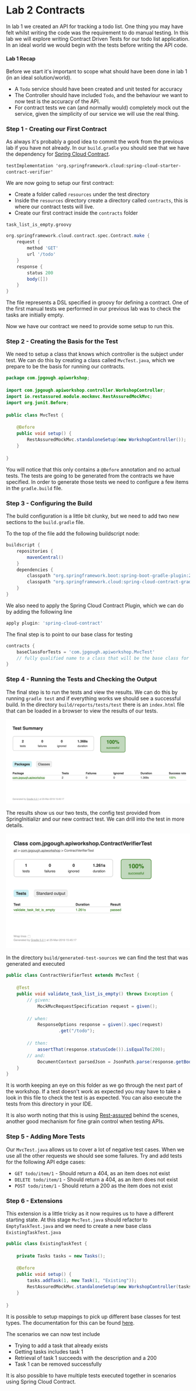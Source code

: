 # Lab 2 Contracts

In lab 1 we created an API for tracking a todo list. 
One thing you may have felt whilst writing the code was the requirement to do manual testing.
In this lab we will explore writing Contract Driven Tests for our todo list application.
In an ideal world we would begin with the tests before writing the API code. 

#### Lab 1 Recap

Before we start it's important to scope what should have been done in lab 1 (in an ideal solution/world).

* A `Todo` service should have been created and unit tested for accuracy
* The Controller should have included `Todo`, and the behaviour we want to now test is the accuracy of the API.
* For contract tests we can (and normally would) completely mock out the service, 
given the simplicity of our service we will use the real thing. 

### Step 1 - Creating our First Contract

As always it's probably a good idea to commit the work from the previous lab if you have not already.
In our `build.gradle` you should see that we have the dependency for [Spring Cloud Contract](https://spring.io/projects/spring-cloud-contract).

`testImplementation 'org.springframework.cloud:spring-cloud-starter-contract-verifier'`

We are now going to setup our first contract:

* Create a folder called `resources` under the test directory
* Inside the `resources` directory create a directory called `contracts`, this is where our contract tests will live.
* Create our first contract inside the `contracts` folder

`task_list_is_empty.groovy`

```groovy
org.springframework.cloud.contract.spec.Contract.make {
    request {
        method 'GET'
        url '/todo'
    }
    response {
        status 200
        body([])
    }
}
```
The file represents a DSL specified in groovy for defining a contract. 
One of the first manual tests we performed in our previous lab was to check the tasks are initially empty. 

Now we have our contract we need to provide some setup to run this.

### Step 2 - Creating the Basis for the Test

We need to setup a class that knows which controller is the subject under test.
We can do this by creating a class called `MvcTest.java`, which we prepare to be the basis for running our contracts.

```java
package com.jpgough.apiworkshop;

import com.jpgough.apiworkshop.controller.WorkshopController;
import io.restassured.module.mockmvc.RestAssuredMockMvc;
import org.junit.Before;

public class MvcTest {

    @Before
    public void setup() {
        RestAssuredMockMvc.standaloneSetup(new WorkshopController());
    }

}
```

You will notice that this only contains a `@Before` annotation and no actual tests.
The tests are going to be generated from the contracts we have specified.
In order to generate those tests we need to configure a few items in the `gradle.build` file.

### Step 3 - Configuring the Build

The build configuration is a little bit clunky, but we need to add two new sections to the `build.gradle` file.

To the top of the file add the following buildscript node:

```groovy
buildscript {
	repositories {
		mavenCentral()
	}
	dependencies {
		classpath "org.springframework.boot:spring-boot-gradle-plugin:2.2.0.BUILD-SNAPSHOT"
		classpath "org.springframework.cloud:spring-cloud-contract-gradle-plugin:2.2.0.BUILD-SNAPSHOT"
	}
}
```

We also need to apply the Spring Cloud Contract Plugin, which we can do by adding the following line

```groovy
apply plugin: 'spring-cloud-contract'
```

The final step is to point to our base class for testing

```groovy
contracts {
	baseClassForTests = 'com.jpgough.apiworkshop.MvcTest'
	// fully qualified name to a class that will be the base class for your generated test classes
}
```

### Step 4 - Running the Tests and Checking the Output

The final step is to run the tests and view the results. 
We can do this by running `gradle test` and if everything works we should see a successful build.
In the directory `build/reports/tests/test` there is an `index.html` file that can be loaded in a browser to view the results of our tests.

![Test Results](02A-top-level-tests.png)

The results show us our two tests, the config test provided from SpringInitializr and our new contract test.
We can drill into the test in more details.

![Test Results Detailed](02B-contract-tests.png)

In the directory `build/generated-test-sources` we can find the test that was generated and executed

```java
public class ContractVerifierTest extends MvcTest {

	@Test
	public void validate_task_list_is_empty() throws Exception {
		// given:
			MockMvcRequestSpecification request = given();

		// when:
			ResponseOptions response = given().spec(request)
					.get("/todo");

		// then:
			assertThat(response.statusCode()).isEqualTo(200);
		// and:
			DocumentContext parsedJson = JsonPath.parse(response.getBody().asString());
	}
}
```

It is worth keeping an eye on this folder as we go through the next part of the workshop. 
If a test doesn't work as expected you may have to take a look in this file to check the test is as expected. 
You can also execute the tests from this directory in your IDE.

It is also worth noting that this is using [Rest-assured](http://rest-assured.io) behind the scenes, another good mechanism for fine grain control when testing APIs. 

### Step 5 - Adding More Tests

Our `MvcTest.java` allows us to cover a lot of negative test cases.
When we use all the other requests we should see some failures.
Try and add tests for the following API edge cases:

* `GET todo/item/1` - Should return a 404, as an item does not exist
* `DELETE todo/item/1` - Should return a 404, as an item does not exist
* `POST todo/item/1` - Should return a 200 as the item does not exist


### Step 6 - Extensions

This extension is a little tricky as it now requires us to have a different starting state.
At this stage `MvcTest.java` should refactor to `EmptyTaskTest.java` and we need to create a new base class `ExistingTaskTest.java`

```java
public class ExistingTaskTest {

    private Tasks tasks = new Tasks();

    @Before
    public void setup() {
        tasks.addTask(1, new Task(1, "Existing"));
        RestAssuredMockMvc.standaloneSetup(new WorkshopController(tasks));
    }

}
```

It is possible to setup mappings to pick up different base classes for test types.
The documentation for this can be found [here](https://cloud.spring.io/spring-cloud-contract/spring-cloud-contract.html#gradle-different-base-classes).

The scenarios we can now test include

* Trying to add a task that already exists
* Getting tasks includes task 1
* Retrieval of task 1 succeeds with the description and a 200
* Task 1 can be removed successfully 

It is also possible to have multiple tests executed together in scenarios using Spring Cloud Contract. 